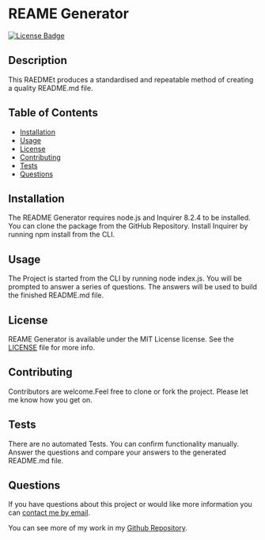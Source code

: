 # REAME Generator

[![License Badge](https://img.shields.io/badge/License-MIT-yellow.svg)](https://opensource.org/licenses/MIT)

## Description
This RAEDMEt produces a standardised and repeatable method of creating a quality README.md file.

## Table of Contents
* [Installation](#installation)
* [Usage](#usage)
* [License](#license)
* [Contributing](#contributing)
* [Tests](#tests)
* [Questions](#questions)

## Installation
The README Generator requires node.js and Inquirer 8.2.4 to be installed. You can clone the package from the GitHub Repository. Install Inquirer by running npm install from the CLI.

## Usage
The Project is started from the CLI by running node index.js. You will be prompted to answer a series of questions. The answers will be used to build the finished README.md file.

## License
REAME Generator is available under the MIT License license. See the [LICENSE](https://opensource.org/licenses/MIT) file for more info.

## Contributing
Contributors are welcome.Feel free to clone or fork the project. Please let me know how you get on.

## Tests
There are no automated Tests. You can confirm functionality manually. Answer the questions and compare your answers to the generated README.md file.

## Questions
  
If you have questions about this project or would like more information you can [contact me by email](mailto:peter.medbury@dingogap.net.au).
  
You can see more of my work in my [Github Repository](https://github.com/dingogap).

